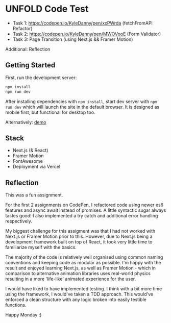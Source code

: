 # UNFOLD Code Test

- Task 1: https://codepen.io/KyleDanny/pen/xxPWrda (fetchFromAPI Refactor)
- Task 2: https://codepen.io/KyleDanny/pen/MWOVooE (Form Validator) 
- Task 3: Page Transition (using Next.js && Framer Motion)

Additional: Reflection 

## Getting Started

First, run the development server:

```bash
npm install
npm run dev
```

After installing dependencies with ```npm install```, start dev server with ```npm run dev``` which will launch the site in the default browser.
It is designed as mobile first, but functional for desktop too. 

Alternatively: [demo](https://unfold-code-test-kyledanny.vercel.app/)

## Stack
- Next.js (& React)
- Framer Motion
- FontAwesome
- Deployment via Vercel

## Reflection
This was a fun assignment. 

For the first 2 assignments on CodePen, I refactored code using newer es6 features and async await instead of promises. A little syntactic sugar always tastes good! I also implemented a try catch and additional error handling respectively. 

My biggest challenge for this assigment was that I had not worked with Next.js or Framer Motion prior to this. However, due to Next.js being a development framework built on top of React, it took very little time to familiarize myself with the basics. 

The majority of the code is relatively well organised using common naming conventions and keeping code as modular as possible. I'm happy with the result and enjoyed learning Next.js, as well as Framer Motion - which in comparison to alternative animation libraries uses real-world physics resulting in a more 'life-like' animated experience for the user. 

I would have liked to have implemented testing. I think with a bit more time using the framework, I would've taken a TDD approach. This would've enforced a clean structure with any logic broken into easily testible functions. 

Happy Monday :)
